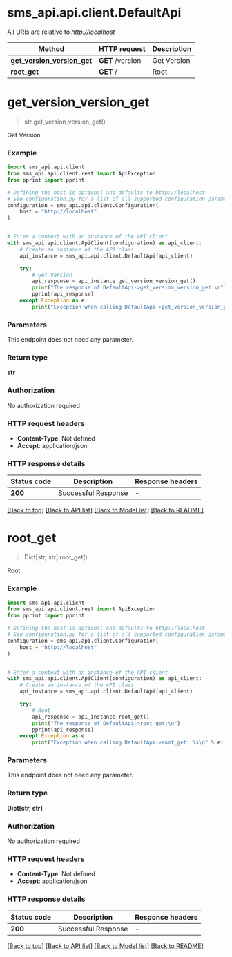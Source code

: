 # sms_api.api.client.DefaultApi

All URIs are relative to _http://localhost_

| Method                                                               | HTTP request     | Description |
| -------------------------------------------------------------------- | ---------------- | ----------- |
| [**get_version_version_get**](DefaultApi.md#get_version_version_get) | **GET** /version | Get Version |
| [**root_get**](DefaultApi.md#root_get)                               | **GET** /        | Root        |

# **get_version_version_get**

> str get_version_version_get()

Get Version

### Example

```python
import sms_api.api.client
from sms_api.api.client.rest import ApiException
from pprint import pprint

# Defining the host is optional and defaults to http://localhost
# See configuration.py for a list of all supported configuration parameters.
configuration = sms_api.api.client.Configuration(
    host = "http://localhost"
)


# Enter a context with an instance of the API client
with sms_api.api.client.ApiClient(configuration) as api_client:
    # Create an instance of the API class
    api_instance = sms_api.api.client.DefaultApi(api_client)

    try:
        # Get Version
        api_response = api_instance.get_version_version_get()
        print("The response of DefaultApi->get_version_version_get:\n")
        pprint(api_response)
    except Exception as e:
        print("Exception when calling DefaultApi->get_version_version_get: %s\n" % e)
```

### Parameters

This endpoint does not need any parameter.

### Return type

**str**

### Authorization

No authorization required

### HTTP request headers

- **Content-Type**: Not defined
- **Accept**: application/json

### HTTP response details

| Status code | Description         | Response headers |
| ----------- | ------------------- | ---------------- |
| **200**     | Successful Response | -                |

[[Back to top]](#) [[Back to API list]](../README.md#documentation-for-api-endpoints) [[Back to Model list]](../README.md#documentation-for-models) [[Back to README]](../README.md)

# **root_get**

> Dict[str, str] root_get()

Root

### Example

```python
import sms_api.api.client
from sms_api.api.client.rest import ApiException
from pprint import pprint

# Defining the host is optional and defaults to http://localhost
# See configuration.py for a list of all supported configuration parameters.
configuration = sms_api.api.client.Configuration(
    host = "http://localhost"
)


# Enter a context with an instance of the API client
with sms_api.api.client.ApiClient(configuration) as api_client:
    # Create an instance of the API class
    api_instance = sms_api.api.client.DefaultApi(api_client)

    try:
        # Root
        api_response = api_instance.root_get()
        print("The response of DefaultApi->root_get:\n")
        pprint(api_response)
    except Exception as e:
        print("Exception when calling DefaultApi->root_get: %s\n" % e)
```

### Parameters

This endpoint does not need any parameter.

### Return type

**Dict[str, str]**

### Authorization

No authorization required

### HTTP request headers

- **Content-Type**: Not defined
- **Accept**: application/json

### HTTP response details

| Status code | Description         | Response headers |
| ----------- | ------------------- | ---------------- |
| **200**     | Successful Response | -                |

[[Back to top]](#) [[Back to API list]](../README.md#documentation-for-api-endpoints) [[Back to Model list]](../README.md#documentation-for-models) [[Back to README]](../README.md)

